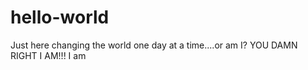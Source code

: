 # hello-world
Just here changing the world one day at a time....or am I?
YOU DAMN RIGHT I AM!!!
I am

